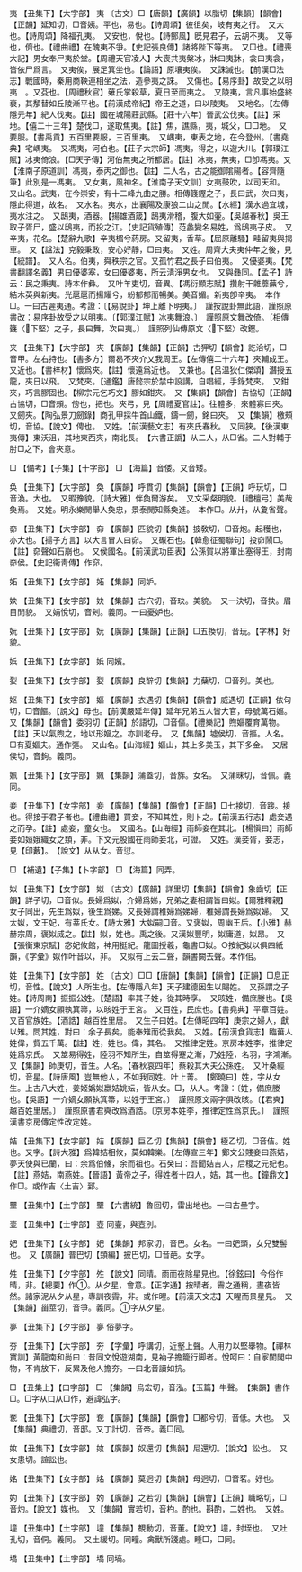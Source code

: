 <!-- { "loadSidebar": true } -->
夷	【丑集下】【大字部】	夷	〔古文〕□【唐韻】【廣韻】以脂切【集韻】【韻會】【正韻】延知切，□音姨。平也，易也。【詩周頌】彼徂矣，岐有夷之行。　又大也。【詩周頌】降福孔夷。　又安也，悅也。【詩鄭風】旣見君子，云胡不夷。　又等也，儕也。【禮曲禮】在醜夷不爭。【史記張良傳】諸將陛下等夷。　又□也。【禮喪大記】男女奉尸夷於堂。【周禮天官凌人】大喪共夷槃冰，牀曰夷牀，衾曰夷衾，皆依尸爲言。　又夷俟，展足箕坐也。【論語】原壤夷俟。　又誅滅也。【前漢□法志】戰國時，秦用商鞅連相坐之法，造參夷之誅。　又傷也。【易序卦】故受之以明夷　。又芟也。【周禮秋官】薙氏掌殺草，夏日至而夷之。　又陵夷，言凡事始盛終衰，其頺替如丘陵漸平也。【前漢成帝紀】帝王之道，曰以陵夷。　又地名。【左傳隱元年】紀人伐夷。【註】國在城陽莊武縣。【莊十六年】晉武公伐夷。【註】采地。【僖二十三年】楚伐□，遂取焦夷。【註】焦，譙縣，夷，城父，□□地。　又要服。【書禹貢】五百里要服，三百里夷。　又嵎夷，東表之地，在今登州。【書堯典】宅嵎夷。　又馮夷，河伯也。【莊子大宗師】馮夷，得之，以遊大川。【郭璞江賦】冰夷倚浪。【□天子傳】河伯無夷之所都居。【註】冰夷，無夷，□卽馮夷。又【淮南子原道訓】馮夷，泰丙之御也。【註】二人名，古之能御隂陽者。【容齊隨筆】此別是一馮夷。　又女夷，風神名。【淮南子天文訓】女夷鼓吹，以司天和。　又山名。武夷，在今崇安，有十二峰九曲之勝。相傳籛鏗之子，長曰武，次曰夷，隱此得道，故名。　又水名。夷水，出襄陽及康狼二山之閒。【水經】漢水過宜城，夷水注之。　又鴟夷，酒器。【揚雄酒箴】鴟夷滑稽，腹大如壷。【吳越春秋】吳王取子胥尸，盛以鴟夷，而投之江。【史記貨殖傳】范蠡變名易姓，爲鴟夷子皮。　又辛夷，花名。【楚辭九歌】辛夷楣兮葯房。又留夷，香草。【屈原離騷】畦留夷與揭車。　又【諡法】克毅秉政，安心好靜，□曰夷。　又姓。周齊大夫夷仲年之後，見【統譜】。　又人名。伯夷，舜秩宗之官。又孤竹君之長子曰伯夷。　又優婆夷。【梵書翻譯名義】男曰優婆塞，女曰優婆夷，所云淸淨男女也。　又與彝同。【孟子】詩云：民之秉夷。詩本作彝。　又叶羊吏切，音異。【馮衍顯志賦】攢射干雜蘼蕪兮，結木英與新夷。光扈扈而揚耀兮，紛郁郁而暢美。美音媚。新夷卽辛夷。　本作□。一曰古遲夷通。考證：〔【易說卦】坤上離下明夷。〕　謹按說卦無此語，謹照原書改：易序卦故受之以明夷。〔【郭璞江賦】冰夷舞浪。〕　謹照原文舞改倚。〔相傳籛〈下堅〉之子，長曰舞，次曰夷。〕　謹照列仙傳原文〈下堅〉改鏗。 

夹	【丑集下】【大字部】	夾	【廣韻】【集韻】【正韻】古狎切【韻會】訖洽切，□音甲。左右持也。【書多方】爾曷不夾介乂我周王。【左傳僖二十六年】夾輔成王。　又近也。【書梓材】懷爲夾。【註】懷遠爲近也。　又兼也。【呂温狄仁傑頌】潛授五龍，夾日以飛。　又梵夾。【通鑑】唐懿宗於禁中設講，自唱經，手錄梵夾。　又鉗夾，巧言膠固也。【柳宗元乞巧文】膠如鉗夾。　又【集韻】【韻會】吉協切【正韻】古協切，□音頰。傍也，把也。夾弓，見【周禮夏官註】。往體多，來體寡曰夾。　又劒夾。【陶弘景刀劒錄】商孔甲採牛首山鐵，鑄一劒，銘曰夾。　又【集韻】檄頰切，音協。【說文】俜也。　又姓。【前漢藝文志】有夾氏春秋。　又同狹。【後漢東夷傳】東沃沮，其地東西夾，南北長。　【六書正譌】从二人，从□省。二人對輔于肘□之下，會夾意。

□	【備考】【子集】【十字部】	□	【海篇】音倭。又音矮。

奂	【丑集下】【大字部】	奐	【廣韻】呼貫切【集韻】【韻會】【正韻】呼玩切，□音渙。大也。　又暇豫貌。【詩大雅】伴奐爾游矣。　又文采粲明貌。【禮檀弓】美哉奐焉。　又姓。明永樂閒舉人奐忠，景泰閒知縣奐進。　本作□。从廾，从夐省聲。

奅	【丑集下】【大字部】	奅	【廣韻】匹貌切【集韻】披敎切，□音炮。起穫也，亦大也。【揚子方言】以大言冒人曰奅。　又礟石也。【韓愈征蜀聯句】投奅鬧□。【註】奅聲如石崩也。　又侯國名。【前漢武功臣表】公孫賀以將軍出塞得王，封南奅侯。【史記衞靑傳】作窌。

妬	【丑集下】【女字部】	妬	【集韻】同妒。

妜	【丑集下】【女字部】	妜	【集韻】古穴切，音玦。美貌。　又一決切，音抉。眉目閒貌。　又娟悅切，音刔。義同。一曰憂妒也。

妧	【丑集下】【女字部】	妧	【廣韻】【集韻】【正韻】□五換切，音玩。【字林】好貌。

娦	【丑集下】【女字部】	娦	同嬪。

姴	【丑集下】【女字部】	姴	【廣韻】良辥切【集韻】力蘖切，□音列。美也。

妪	【丑集下】【女字部】	嫗	【廣韻】衣遇切【集韻】【韻會】威遇切【正韻】依句切，□音饇。【說文】母也。【前漢嚴延年傳】延年兄弟五人皆大官，母號萬石嫗。　又【集韻】【韻會】委羽切【正韻】於語切，□音傴。【禮樂記】煦嫗覆育萬物。【註】天以氣煦之，地以形嫗之。亦訓老母。　又【集韻】墟侯切，音摳。人名。□有夏嫗夫。通作彄。　又山名。【山海經】嫗山，其上多美玉，其下多金。　又居侯切，音鉤。義同。

姵	【丑集下】【女字部】	姵	【集韻】蒲蓋切，音旆。女名。　又蒲昧切，音佩。義同。

妾	【丑集下】【女字部】	妾	【廣韻】【集韻】【韻會】【正韻】□七接切，音踥。接也。得接于君子者也。【禮曲禮】買妾，不知其姓，則卜之。【前漢五行志】處妾遇之而孕。【註】處妾，童女也。　又國名。【山海經】雨師妾在其北。【楊愼曰】雨師妾如姮娥織女之類，非。下文元股國在雨師妾北，可證。　又姓。漢妾胥，妾志，見【印藪】。　【說文】从从女。音愆。

□	【補遺】【子集】【卜字部】	□	【海篇】同弄。

姒	【丑集下】【女字部】	姒	〔古文〕【廣韻】詳里切【集韻】【韻會】象齒切【正韻】詳子切，□音似。長婦爲姒，介婦爲娣，兄弟之妻相謂皆曰姒。【爾雅釋親】女子同出，先生爲姒，後生爲娣。又長婦謂稚婦爲娣婦，稚婦謂長婦爲姒婦。　又太姒，文王妃，有莘氏女。【詩大雅】大姒嗣□音。又褒姒，周幽王后。【小雅】赫赫宗周，褒姒烕之。【註】姒，姓也。禹之後。又漢姒豐明，姒庸道，姒昂。　又【張衡東京賦】宓妃攸館，神用挺紀。龍圖授羲，龜書□姒。○按紀姒以俱四紙韻，《字彙》姒作叶音以，非。　又姒有上去二聲，韻書闕去聲。本作佀。

姓	【丑集下】【女字部】	姓	〔古文〕□□【唐韻】【集韻】【韻會】【正韻】□息正切，音性。【說文】人所生也。【左傳隱八年】天子建德因生以賜姓。　又孫謂之子姓。【詩周南】振振公姓。【楚語】率其子姓，從其時享。　又晐姓，備庶媵也。【吳語】一介嫡女願執箕箒，以晐姓于王宮。　又百姓，民庶也。【書堯典】平章百姓。又百官族姓。【酒誥】越百姓里居。　又生子曰姓。【左傳昭四年】庚宗之婦人，獻以雉。問其姓，對曰：余子長矣，能奉雉而從我矣。　又姓。【前漢食貨志】臨葘人姓偉，貲五千萬。【註】姓，姓也。偉，其名。　又推律定姓。京房本姓李，推律定姓爲京氏。　又筮易得姓，陸羽不知所生，自筮得蹇之漸，乃姓陸，名羽，字鴻漸。　又【集韻】師庚切，音生。人名。【春秋哀四年】蔡殺其大夫公孫姓。　又叶桑經切，音星。【詩唐風】豈無他人，不如我同姓。叶上菁。　【鄭曉曰】姓，字从女生。上古八大姓，姜姬嬀姒嬴姞姚妘，皆从女。□，从人。考證：〔姓，備庶媵也。【吳語】一介嫡女願執箕箒，以姓于王宮。〕　謹照原文兩字俱改晐。〔【君奭】越百姓里居。〕　謹照原書君奭改爲酒誥。〔京房本姓李，推律定性爲京氏。〕　謹照漢書京房傳定性改定姓。 

姞	【丑集下】【女字部】	姞	【廣韻】巨乙切【集韻】【韻會】極乙切，□音佶。姓也。又字。【詩大雅】爲韓姞相攸，莫如韓樂。【左傳宣三年】鄭文公賤妾曰燕姞，夢天使與已蘭，曰：余爲伯儵，余而祖也。石癸曰：吾聞姞吉人，后稷之元妃也。【註】燕姞，南燕姓。【晉語】黃帝之子，得姓者十四人，姞，其一也。【鐘鼎文】作□。或作吉〈土吉〉郅。

壨	【丑集中】【土字部】	壨	【六書統】魯回切，雷出地也。一曰古壘字。

壶	【丑集中】【士字部】	壺	同壷，與壼別。

妑	【丑集下】【女字部】	妑	【集韻】邦家切，音巴。女名。一曰妑頭，女兒雙髻也。　又【廣韻】普巴切【類編】披巴切，□音葩。女字。

夝	【丑集下】【夕字部】	夝	【說文】同晴。雨而夜除星見也。【徐鉉曰】今俗作晴，非。【總要】作①。从夕星，會意。【正字通】按晴者，霽之通稱，晝夜皆然。諸家泥从夕从星，專訓夜霽，非。或作暒。【前漢天文志】天暒而景星見。　又【集韻】甾莖切，音爭。義同。①字从夕星。

夣	【丑集下】【夕字部】	夣	俗夢字。

夯	【丑集下】【大字部】	夯	【字彙】呼講切，近壑上聲。人用力以堅舉物。【禪林寶訓】黃龍南和尚曰：昔同文悅遊湖南，見衲子擔籠行脚者。悅呵曰：自家閨閣中物，不肯放下，反累及他人擔夯。一曰北音讀如抗。

□	【丑集上】【口字部】	□	【集韻】烏宏切，音泓。【玉篇】牛聲。　【集韻】書作□。□字从口从□作，避諱弘字。

奃	【丑集下】【大字部】	奃	【廣韻】【集韻】【韻會】□都兮切，音低。大也。　又【集韻】典禮切，音邸。又丁計切，音帝。義□同。

奻	【丑集下】【女字部】	奻	【廣韻】奴還切【集韻】尼還切。【說文】訟也。　又女患切。諠訟也。

姳	【丑集下】【女字部】	姳	【廣韻】莫迥切【集韻】母迥切，□音茗。好也。

妁	【丑集下】【女字部】	妁	【廣韻】之若切【集韻】【韻會】【正韻】職略切，□音灼。【說文】媒也。　又【集韻】實若切，音杓。酌也。斟酌，二姓也。　又姓。

墥	【丑集中】【土字部】	墥	【集韻】覩動切，音董。【說文】墥，封垤也。　又吐孔切，音侗。義同。　又土緩切。同疃。禽獸所踐處。畽□，□同。

墧	【丑集中】【土字部】	墧	同塙。

